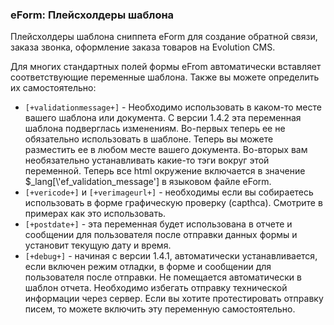 
<meta http-equiv="Content-Type" content="text/html; charset=utf-8">
<h3>eForm: Плейсхолдеры шаблона </h3> 
Плейсхолдеры шаблона сниппета eForm для создание обратной связи, заказа звонка, оформление заказа товаров на Evolution CMS.	
<br>
<p>Для многих стандартных полей формы eFrom автоматически вставляет соответствующие переменные шаблона. Также вы можете определить их самостоятельно:</p>
<ul>
	<li><code>[+validationmessage+]</code> - Необходимо использовать в каком-то месте вашего шаблона или документа. С версии 1.4.2 эта переменная шаблона подверглась изменениям. Во-первых теперь ее не обязательно использовать в шаблоне. Теперь вы можете разместить ее в любом месте вашего документа. Во-вторых вам необязательно устанавливать какие-то тэги вокруг этой переменной. Теперь все html окружение включается в значение $_lang[\'ef_validation_message'] в языковом файле eForm.</li>
	<li><code>[+vericode+]</code> и <code>[+verimageurl+]</code> - необходимы если вы собираетесь использовать в форме графическую проверку (capthca). Смотрите в примерах как это использовать.</li>
	<li><code>[+postdate+]</code> - эта переменная будет использована в отчете и сообщении для пользователя после отправки данных формы и установит текущую дату и время.</li>
	<li><code>[+debug+]</code> - начиная с версии 1.4.1, автоматически устанавливается, если включен режим отладки, в форме и сообщении для пользователя после отправки. Не помещается автоматически в шаблон отчета. Необходимо избегать отправку технической информации через сервер. Если вы хотите протестировать отправку писем, то можете включить эту переменную самостоятельно.</li>
</ul>